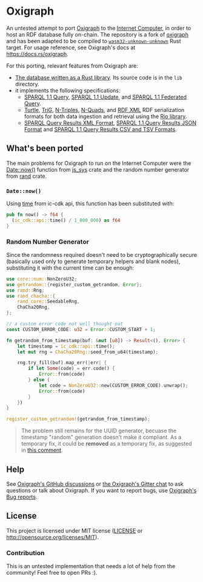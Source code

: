 # Oxigraph

An untested attempt to port [Oxigraph](https://github.com/oxigraph/oxigraph) to the [Internet Computer](https://internetcomputer.org/), in order to host an RDF database fully on-chain.
The repository is a fork of [oxigraph](https://github.com/oxigraph/oxigraph) and has been adapted to be compiled to [`wasm32-unknown-unknown`](https://doc.rust-lang.org/stable/nightly-rustc/rustc_target/spec/wasm32_unknown_unknown/index.html) Rust target.
For usage reference, see Oxigraph's docs at https://docs.rs/oxigraph.

For this porting, relevant features from Oxigraph are:
- [The database written as a Rust library](https://crates.io/crates/oxigraph). Its source code is in the `lib` directory.
- it implements the following specifications:
  - [SPARQL 1.1 Query](https://www.w3.org/TR/sparql11-query/), [SPARQL 1.1 Update](https://www.w3.org/TR/sparql11-update/), and [SPARQL 1.1 Federated Query](https://www.w3.org/TR/sparql11-federated-query/).
  - [Turtle](https://www.w3.org/TR/turtle/), [TriG](https://www.w3.org/TR/trig/), [N-Triples](https://www.w3.org/TR/n-triples/), [N-Quads](https://www.w3.org/TR/n-quads/), and [RDF XML](https://www.w3.org/TR/rdf-syntax-grammar/) RDF serialization formats for both data ingestion and retrieval using the [Rio library](https://github.com/oxigraph/rio).
  - [SPARQL Query Results XML Format](http://www.w3.org/TR/rdf-sparql-XMLres/), [SPARQL 1.1 Query Results JSON Format](https://www.w3.org/TR/sparql11-results-json/) and [SPARQL 1.1 Query Results CSV and TSV Formats](https://www.w3.org/TR/sparql11-results-csv-tsv/).

## What's been ported

The main problems for Oxigraph to run on the Internet Computer were the [Date::now()](https://docs.rs/js-sys/latest/js_sys/struct.Date.html#method.now) function from [js_sys](https://crates.io/crates/js_sys) crate and the random number generator from [rand](https://crates.io/crates/rand) crate.

### `Date::now()`
Using [time](https://docs.rs/ic-cdk/latest/ic_cdk/api/fn.time.html) from ic-cdk api, this function has been substituted with:
```rust
pub fn now() -> f64 {
  (ic_cdk::api::time() / 1_000_000) as f64
}
```

### Random Number Generator
Since the randomness required doesn't need to be cryptographically secure (basically used only to generate temporary helpers and blank nodes), substituting it with the current time can be enough:
```rust
use core::num::NonZeroU32;
use getrandom::{register_custom_getrandom, Error};
use rand::Rng;
use rand_chacha::{
    rand_core::SeedableRng,
    ChaCha20Rng,
};

// a custom error code not well thought out
const CUSTOM_ERROR_CODE: u32 = Error::CUSTOM_START + 1;

fn getrandom_from_timestamp(buf: &mut [u8]) -> Result<(), Error> {
    let timestamp = ic_cdk::api::time();
    let mut rng = ChaCha20Rng::seed_from_u64(timestamp);

    rng.try_fill(buf).map_err(|err| {
        if let Some(code) = err.code() {
            Error::from(code)
        } else {
            let code = NonZeroU32::new(CUSTOM_ERROR_CODE).unwrap();
            Error::from(code)
        }
    })
}

register_custom_getrandom!(getrandom_from_timestamp);
```
> The problem still remains for the UUID generator, becuase the timestamp "random" generation doesn't make it compliant. As a temporary fix, it could be **removed** as a temporary fix, as suggested in [this comment](https://github.com/oxigraph/oxigraph/issues/471#issuecomment-1517703078).

## Help

See [Oxigraph's GitHub discussions](https://github.com/oxigraph/oxigraph/discussions) or [the Oxigraph's Gitter chat](https://gitter.im/oxigraph/community) to ask questions or talk about Oxigraph.
If you want to report bugs, use [Oxigraph's Bug reports](https://github.com/oxigraph/oxigraph/issues).

## License

This project is licensed under MIT license ([LICENSE](LICENSE) or http://opensource.org/licenses/MIT).

### Contribution

This is an untested implementation that needs a lot of help from the community! Feel free to open PRs :).

